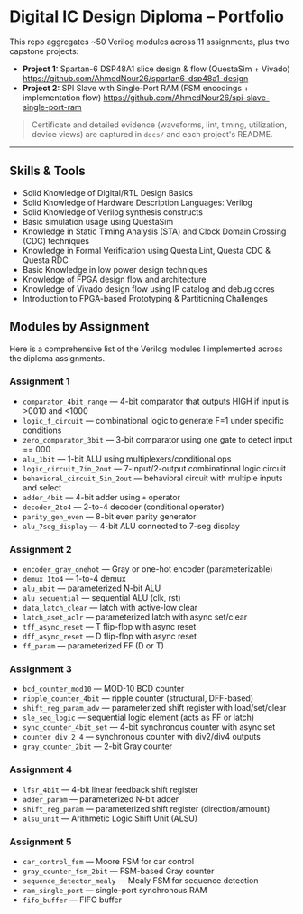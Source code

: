 # Digital IC Design Diploma – Portfolio

This repo aggregates ~50 Verilog modules across 11 assignments, plus two capstone projects:
- **Project 1:** Spartan-6 DSP48A1 slice design & flow (QuestaSim + Vivado)
                  https://github.com/AhmedNour26/spartan6-dsp48a1-design
- **Project 2:** SPI Slave with Single-Port RAM (FSM encodings + implementation flow)
                  https://github.com/AhmedNour26/spi-slave-single-port-ram

> Certificate and detailed evidence (waveforms, lint, timing, utilization, device views) are captured in `docs/` and each project's README.

---

## Skills & Tools
- Solid Knowledge of Digital/RTL Design Basics
- Solid Knowledge of Hardware Description Languages: Verilog
- Solid Knowledge of Verilog synthesis constructs
- Basic simulation usage using QuestaSim
- Knowledge in Static Timing Analysis (STA) and Clock Domain Crossing (CDC) techniques
- Knowledge in Formal Verification using Questa Lint, Questa CDC & Questa RDC
- Basic Knowledge in low power design techniques
- Knowledge of FPGA design flow and architecture
- Knowledge of Vivado design flow using IP catalog and debug cores
- Introduction to FPGA-based Prototyping & Partitioning Challenges

## Modules by Assignment

Here is a comprehensive list of the Verilog modules I implemented across the diploma assignments.  


### Assignment 1
- `comparator_4bit_range` — 4-bit comparator that outputs HIGH if input is >0010 and <1000
- `logic_f_circuit` — combinational logic to generate F=1 under specific conditions
- `zero_comparator_3bit` — 3-bit comparator using one gate to detect input == 000
- `alu_1bit` — 1-bit ALU using multiplexers/conditional ops
- `logic_circuit_7in_2out` — 7-input/2-output combinational logic circuit
- `behavioral_circuit_5in_2out` — behavioral circuit with multiple inputs and select
- `adder_4bit` — 4-bit adder using `+` operator
- `decoder_2to4` — 2-to-4 decoder (conditional operator)
- `parity_gen_even` — 8-bit even parity generator
- `alu_7seg_display` — 4-bit ALU connected to 7-seg display

### Assignment 2
- `encoder_gray_onehot` — Gray or one-hot encoder (parameterizable)
- `demux_1to4` — 1-to-4 demux
- `alu_nbit` — parameterized N-bit ALU
- `alu_sequential` — sequential ALU (clk, rst)
- `data_latch_clear` — latch with active-low clear
- `latch_aset_aclr` — parameterized latch with async set/clear
- `tff_async_reset` — T flip-flop with async reset
- `dff_async_reset` — D flip-flop with async reset
- `ff_param` — parameterized FF (D or T)

### Assignment 3
- `bcd_counter_mod10` — MOD-10 BCD counter
- `ripple_counter_4bit` — ripple counter (structural, DFF-based)
- `shift_reg_param_adv` — parameterized shift register with load/set/clear
- `sle_seq_logic` — sequential logic element (acts as FF or latch)
- `sync_counter_4bit_set` — 4-bit synchronous counter with async set
- `counter_div_2_4` — synchronous counter with div2/div4 outputs
- `gray_counter_2bit` — 2-bit Gray counter

### Assignment 4
- `lfsr_4bit` — 4-bit linear feedback shift register
- `adder_param` — parameterized N-bit adder
- `shift_reg_param` — parameterized shift register (direction/amount)
- `alsu_unit` — Arithmetic Logic Shift Unit (ALSU)

### Assignment 5
- `car_control_fsm` — Moore FSM for car control
- `gray_counter_fsm_2bit` — FSM-based Gray counter
- `sequence_detector_mealy` — Mealy FSM for sequence detection
- `ram_single_port` — single-port synchronous RAM
- `fifo_buffer` — FIFO buffer

